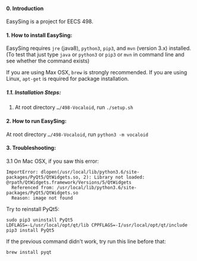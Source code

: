 #### 0. Introduction

EasySing is a project for EECS 498.

#### 1. How to install EasySing:

EasySing requires `jre` (java8), `python3`, `pip3`, and `mvn` (version 3.x)  installed. (To test that just type `java` or `python3` or `pip3` or `mvn` in command line and see whether the command exists)

If you are using Max OSX, `brew` is strongly recommended. If you are using Linux, `apt-get` is required for package installation. 

##### 1.1. Installation Steps:

1. At root directory `…/498-Vocaloid`,  run `./setup.sh` 

#### 2. How to run EasySing:

At root directory `…/498-Vocaloid`,  run `python3 -m vocaloid`

#### 3. Troubleshooting:

3.1 On Mac OSX, if you saw this error:
```shell
ImportError: dlopen(/usr/local/lib/python3.6/site-packages/PyQt5/QtWidgets.so, 2): Library not loaded: @rpath/QtWidgets.framework/Versions/5/QtWidgets
  Referenced from: /usr/local/lib/python3.6/site-packages/PyQt5/QtWidgets.so
  Reason: image not found
```

Try to reinstall PyQt5:

```
sudo pip3 uninstall PyQt5
LDFLAGS=-L/usr/local/opt/qt/lib CPPFLAGS=-I/usr/local/opt/qt/include pip3 install PyQt5  
```

If the previous command didn't work, try run this line before that:

`brew install pyqt` 
